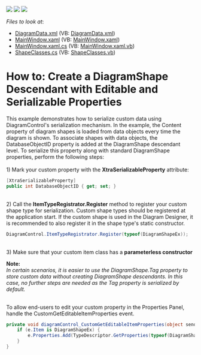 <!-- default badges list -->
![](https://img.shields.io/endpoint?url=https://codecentral.devexpress.com/api/v1/VersionRange/128585198/21.1.5%2B)
[![](https://img.shields.io/badge/Open_in_DevExpress_Support_Center-FF7200?style=flat-square&logo=DevExpress&logoColor=white)](https://supportcenter.devexpress.com/ticket/details/T395040)
[![](https://img.shields.io/badge/📖_How_to_use_DevExpress_Examples-e9f6fc?style=flat-square)](https://docs.devexpress.com/GeneralInformation/403183)
<!-- default badges end -->
<!-- default file list -->
*Files to look at*:

* [DiagramData.xml](./CS/DXDiagram.CustomShapeProperties/DiagramData.xml) (VB: [DiagramData.xml](./VB/DXDiagram.CustomShapeProperties/DiagramData.xml))
* [MainWindow.xaml](./CS/DXDiagram.CustomShapeProperties/MainWindow.xaml) (VB: [MainWindow.xaml](./VB/DXDiagram.CustomShapeProperties/MainWindow.xaml))
* [MainWindow.xaml.cs](./CS/DXDiagram.CustomShapeProperties/MainWindow.xaml.cs) (VB: [MainWindow.xaml.vb](./VB/DXDiagram.CustomShapeProperties/MainWindow.xaml.vb))
* [ShapeClasses.cs](./CS/DXDiagram.CustomShapeProperties/ShapeClasses.cs) (VB: [ShapeClasses.vb](./VB/DXDiagram.CustomShapeProperties/ShapeClasses.vb))
<!-- default file list end -->
# How to: Create a DiagramShape Descendant with Editable and Serializable Properties


This example demonstrates how to serialize custom data using DiagramControl's serialization mechanism. In the example, the Content property of diagram shapes is loaded from data objects every time the diagram is shown. To associate shapes with data objects, the DatabaseObjectID property is added at the DiagramShape descendant level. To serialize this property along with standard DiagramShape properties, perform the following steps:<br><br>1) Mark your custom property with the **XtraSerializableProperty** attribute:<br>


```cs
[XtraSerializableProperty]
public int DatabaseObjectID { get; set; }
```


<p><br>2) Call the <strong>ItemTypeRegistrator.Register</strong> method to register your custom shape type for serialization. Custom shape types should be registered at the application start. If the custom shape is used in the Diagram Designer, it is recommended to also register it in the shape type's static constructor.</p>


```cs
DiagramControl.ItemTypeRegistrator.Register(typeof(DiagramShapeEx));
```
<p><br> 3) Make sure that your custom item class has a <strong>parameterless constructor</strong>
<br>
<p><strong>Note:</strong><br><em>In certain scenarios, it is easier to use the DiagramShape.Tag property to store custom data without creating DiagramShape descendants. In this case, no further steps are needed as the Tag property is serialized by default.<br><br></em></p>
<p>To allow end-users to edit your custom property in the Properties Panel, handle the CustomGetEditableItemProperties event.</p>


```cs
private void diagramControl_CustomGetEditableItemProperties(object sender, DiagramCustomGetEditableItemPropertiesEventArgs e) {
    if (e.Item is DiagramShapeEx) {
        e.Properties.Add(TypeDescriptor.GetProperties(typeof(DiagramShapeEx))["Description"]);
    }
}
```



<br/>


